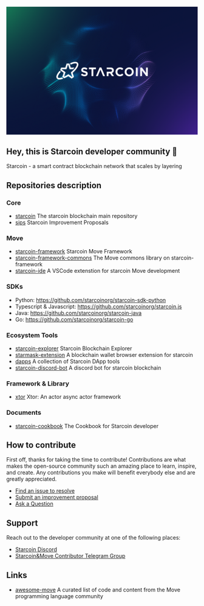 ![image](https://raw.githubusercontent.com/starcoinorg/.github/main/stc.png)

## Hey, this is Starcoin developer community 👋

Starcoin - a smart contract blockchain network that scales by layering

## Repositories description

### Core

* [starcoin](https://github.com/starcoinorg/starcoin) The starcoin blockchain main repository
* [sips](https://github.com/starcoinorg/sips) Starcoin Improvement Proposals

### Move

* [starcoin-framework](https://github.com/starcoinorg/starcoin-framework) Starcoin Move Framework
* [starcoin-framework-commons](https://github.com/starcoinorg/starcoin-framework-commons) The Move commons library on starcoin-framework
* [starcoin-ide](https://github.com/starcoinorg/starcoin-ide) A VSCode extenstion for starcoin Move development

### SDKs

* Python: https://github.com/starcoinorg/starcoin-sdk-python
* Typescript & Javascript: https://github.com/starcoinorg/starcoin.js
* Java: https://github.com/starcoinorg/starcoin-java
* Go: https://github.com/starcoinorg/starcoin-go

### Ecosystem Tools

* [starcoin-explorer](https://github.com/starcoinorg/starcoin-explorer) Starcoin Blockchain Explorer
* [starmask-extension](https://github.com/starcoinorg/starmask-extension) A blockchain wallet browser extension for starcoin
* [dapps](https://github.com/starcoinorg/dapps) A collection of Starcoin DApp tools
* [starcoin-discord-bot](https://github.com/starcoinorg/starcoin-discord-bot) A discord bot for starcoin blockchain

### Framework & Library

* [xtor](https://github.com/starcoinorg/xtor) Xtor: An actor async actor framework

### Documents

* [starcoin-cookbook](https://github.com/starcoinorg/starcoin-cookbook) The Cookbook for Starcoin developer

## How to contribute

First off, thanks for taking the time to contribute! Contributions are what makes the open-source community such an amazing place to learn, inspire, and create. Any contributions you make will benefit everybody else and are greatly appreciated.

* [Find an issue to resolve](https://github.com/search?l=&o=desc&q=org%3Astarcoinorg+label%3A%22help+wanted%22+state%3Aopen&s=updated&type=Issues)
* [Submit an improvement proposal](https://github.com/starcoinorg/sips/issues/new)
* [Ask a Question](https://github.com/starcoinorg/starcoin-cookbook/issues/new?assignees=&labels=question&template=02_QUESTION.md&title=%5Bquestion%5D)


## Support

Reach out to the developer community at one of the following places:

- [Starcoin Discord](https://discord.gg/starcoin)
- [Starcoin&Move Contributor Telegram Group](https://t.me/starcoin_contributor)

## Links

* [awesome-move](https://github.com/MystenLabs/awesome-move) A curated list of code and content from the Move programming language community
